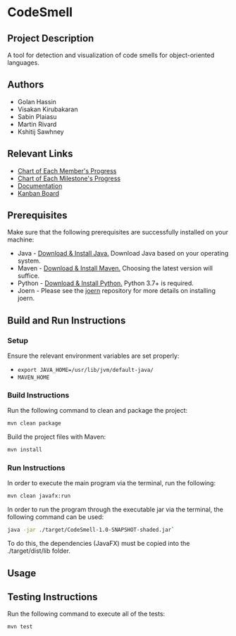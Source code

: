 # CodeSmell

## Project Description

A tool for detection and visualization of code smells for object-oriented languages.

## Authors

- Golan Hassin
- Visakan Kirubakaran
- Sabin Plaiasu
- Martin Rivard
- Kshitij Sawhney

## Relevant Links

- [Chart of Each Member's Progress](https://github.com/users/vikiru/projects/2/insights/1)
- [Chart of Each Milestone's Progress](https://github.com/users/vikiru/projects/2/insights/4)
- [Documentation]()
- [Kanban Board](https://github.com/users/vikiru/projects/2)

## Prerequisites

Make sure that the following prerequisites are successfully installed on your machine:

- Java - [Download & Install Java.](https://www.java.com/en/download/manual.jsp) Download Java based on
  your operating system.
- Maven - [Download & Install Maven.](https://maven.apache.org/download.cgi) Choosing the latest version will suffice.
- Python - [Download & Install Python.](https://www.python.org/downloads/) Python 3.7+ is required.
- Joern - Please see the [joern](https://github.com/joernio/joern) repository for more details on installing joern.

## Build and Run Instructions

### Setup

Ensure the relevant environment variables are set properly:

- `export JAVA_HOME=/usr/lib/jvm/default-java/`
- `MAVEN_HOME`

### Build Instructions

Run the following command to clean and package the project:

```bash
mvn clean package
```

Build the project files with Maven:

```bash
mvn install
```

### Run Instructions

In order to execute the main program via the terminal, run the following:

```bash
mvn clean javafx:run
```

In order to run the program through the executable jar via the terminal, the following command can be used:

```bash
java -jar ./target/CodeSmell-1.0-SNAPSHOT-shaded.jar`
```

To do this, the dependencies (JavaFX) must be copied into the ./target/dist/lib folder.

## Usage

## Testing Instructions

Run the following command to execute all of the tests:

```bash
mvn test
```
